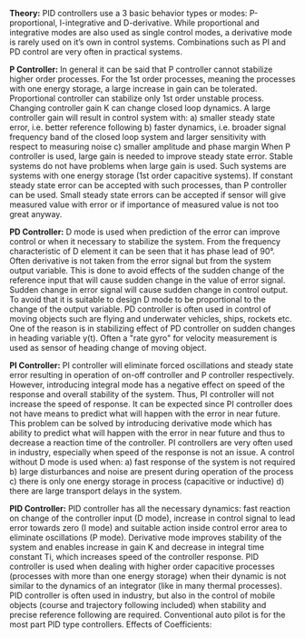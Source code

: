 <script src='https://cdnjs.cloudflare.com/ajax/libs/mathjax/2.7.4/MathJax.js?config=default'></script>

<strong>Theory:</strong> PID controllers use a 3 basic behavior types or modes: P-proportional, I-integrative and D-derivative. While proportional and integrative modes are also used as single control modes, a derivative mode is rarely used on it’s own in control systems. Combinations such as PI and PD control are very often in practical systems. 

<strong>P Controller:</strong> In general it can be said that P controller cannot stabilize higher order processes. For the 1st order processes, meaning the processes with one energy storage, a large increase in gain can be tolerated. Proportional controller can stabilize only 1st order unstable process. Changing controller gain K can change closed loop dynamics. A large controller gain will result in control system with: a) smaller steady state error, i.e. better reference following b) faster dynamics, i.e. broader signal frequency band of the closed loop system and larger sensitivity with respect to measuring noise c) smaller amplitude and phase margin When P controller is used, large gain is needed to improve steady state error. Stable systems do not have problems when large gain is used. Such systems are systems with one energy storage (1st order capacitive systems). If constant steady state error can be accepted with such processes, than P controller can be used. Small steady state errors can be accepted if sensor will give measured value with error or if importance of measured value is not too great anyway. 

<strong>PD Controller:</strong> D mode is used when prediction of the error can improve control or when it necessary to stabilize the system. From the frequency characteristic of D element it can be seen that it has phase lead of 90°. Often derivative is not taken from the error signal but from the system output variable. This is done to avoid effects of the sudden change of the reference input that will cause sudden change in the value of error signal. Sudden change in error signal will cause sudden change in control output. To avoid that it is suitable to design D mode to be proportional to the change of the output variable. PD controller is often used in control of moving objects such are flying and underwater vehicles, ships, rockets etc. One of the reason is in stabilizing effect of PD controller on sudden changes in heading variable y(t). Often a "rate gyro" for velocity measurement is used as sensor of heading change of moving object. 

<strong>PI Controller:</strong> PI controller will eliminate forced oscillations and steady state error resulting in operation of on-off controller and P controller respectively. However, introducing integral mode has a negative effect on speed of the response and overall stability of the system. Thus, PI controller will not increase the speed of response. It can be expected since PI controller does not have means to predict what will happen with the error in near future. This problem can be solved by introducing derivative mode which has ability to predict what will happen with the error in near future and thus to decrease a reaction time of the controller. PI controllers are very often used in industry, especially when speed of the response is not an issue. A control without D mode is used when: a) fast response of the system is not required b) large disturbances and noise are present during operation of the process c) there is only one energy storage in process (capacitive or inductive) d) there are large transport delays in the system. 

<strong>PID Controller:</strong> PID controller has all the necessary dynamics: fast reaction on change of the controller input (D mode), increase in control signal to lead error towards zero (I mode) and suitable action inside control error area to eliminate oscillations (P mode). Derivative mode improves stability of the system and enables increase in gain K and decrease in integral time constant Ti, which increases speed of the controller response. PID controller is used when dealing with higher order capacitive processes (processes with more than one energy storage) when their dynamic is not similar to the dynamics of an integrator (like in many thermal processes). PID controller is often used in industry, but also in the control of mobile objects (course and trajectory following included) when stability and precise reference following are required. Conventional auto pilot is for the most part PID type controllers. 
Effects of Coefficients: 


